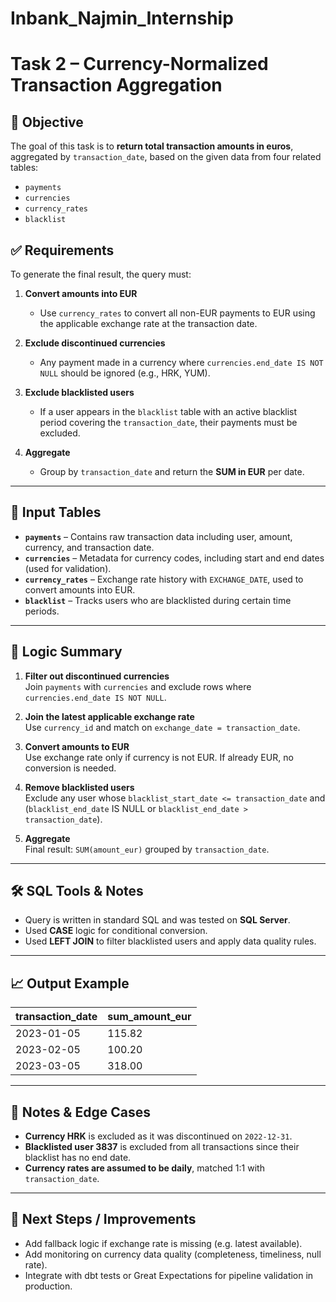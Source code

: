 # Inbank_Najmin_Internship
# Task 2 – Currency-Normalized Transaction Aggregation

## 📌 Objective

The goal of this task is to **return total transaction amounts in euros**, aggregated by `transaction_date`, based on the given data from four related tables:

- `payments`
- `currencies`
- `currency_rates`
- `blacklist`

## ✅ Requirements

To generate the final result, the query must:

1. **Convert amounts into EUR**  
   - Use `currency_rates` to convert all non-EUR payments to EUR using the applicable exchange rate at the transaction date.

2. **Exclude discontinued currencies**  
   - Any payment made in a currency where `currencies.end_date IS NOT NULL` should be ignored (e.g., HRK, YUM).

3. **Exclude blacklisted users**  
   - If a user appears in the `blacklist` table with an active blacklist period covering the `transaction_date`, their payments must be excluded.

4. **Aggregate**  
   - Group by `transaction_date` and return the **SUM in EUR** per date.

---

## 📂 Input Tables

- **`payments`** – Contains raw transaction data including user, amount, currency, and transaction date.
- **`currencies`** – Metadata for currency codes, including start and end dates (used for validation).
- **`currency_rates`** – Exchange rate history with `EXCHANGE_DATE`, used to convert amounts into EUR.
- **`blacklist`** – Tracks users who are blacklisted during certain time periods.

---

## 🧠 Logic Summary

1. **Filter out discontinued currencies**  
   Join `payments` with `currencies` and exclude rows where `currencies.end_date IS NOT NULL`.

2. **Join the latest applicable exchange rate**  
   Use `currency_id` and match on `exchange_date = transaction_date`.

3. **Convert amounts to EUR**  
   Use exchange rate only if currency is not EUR. If already EUR, no conversion is needed.

4. **Remove blacklisted users**  
   Exclude any user whose `blacklist_start_date <= transaction_date` and 
   (`blacklist_end_date` IS NULL or `blacklist_end_date > transaction_date`).

5. **Aggregate**  
   Final result: `SUM(amount_eur)` grouped by `transaction_date`.

---

## 🛠️ SQL Tools & Notes

- Query is written in standard SQL and was tested on **SQL Server**.
- Used **CASE** logic for conditional conversion.
- Used **LEFT JOIN** to filter blacklisted users and apply data quality rules.

---

## 📈 Output Example

| transaction_date | sum_amount_eur |
|------------------|----------------|
| 2023-01-05       | 115.82         |
| 2023-02-05       | 100.20         |
| 2023-03-05       | 318.00         |

---

## 🔎 Notes & Edge Cases

- **Currency HRK** is excluded as it was discontinued on `2022-12-31`.
- **Blacklisted user 3837** is excluded from all transactions since their blacklist has no end date.
- **Currency rates are assumed to be daily**, matched 1:1 with `transaction_date`.

---

## 🧩 Next Steps / Improvements

- Add fallback logic if exchange rate is missing (e.g. latest available).
- Add monitoring on currency data quality (completeness, timeliness, null rate).
- Integrate with dbt tests or Great Expectations for pipeline validation in production.

